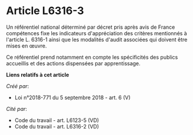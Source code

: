 # Article L6316-3

Un référentiel national déterminé par décret pris après avis de France compétences fixe les indicateurs d'appréciation des
critères mentionnés à l'article L. 6316-1 ainsi que les modalités d'audit associées qui doivent être mises en œuvre.

Ce référentiel prend notamment en compte les spécificités des publics accueillis et des actions dispensées par apprentissage.

**Liens relatifs à cet article**

_Créé par_:

  - Loi n°2018-771 du 5 septembre 2018 - art. 6 (V)

_Cité par_:

  - Code du travail - art. L6123-5 (VD)
  - Code du travail - art. L6316-2 (VD)
